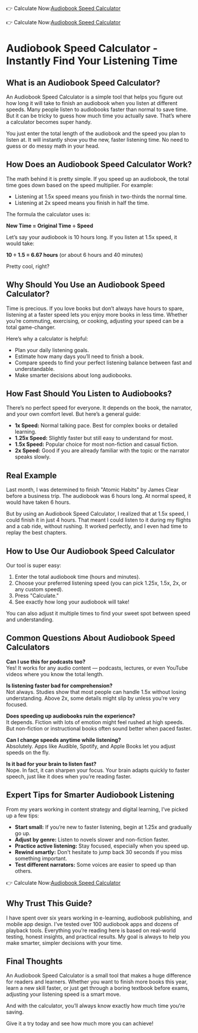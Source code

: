 👉 Calculate Now:[Audiobook Speed Calculator](https://audiobookspeedcalculator.pro/)


👉 Calculate Now:[Audiobook Speed Calculator](https://audiobookspeedcalculator.pro/)

# Audiobook Speed Calculator - Instantly Find Your Listening Time

## What is an Audiobook Speed Calculator?

An Audiobook Speed Calculator is a simple tool that helps you figure out how long it will take to finish an audiobook when you listen at different speeds. Many people listen to audiobooks faster than normal to save time. But it can be tricky to guess how much time you actually save. That’s where a calculator becomes super handy.

You just enter the total length of the audiobook and the speed you plan to listen at. It will instantly show you the new, faster listening time. No need to guess or do messy math in your head.

## How Does an Audiobook Speed Calculator Work?

The math behind it is pretty simple. If you speed up an audiobook, the total time goes down based on the speed multiplier. For example:

- Listening at 1.5x speed means you finish in two-thirds the normal time.
- Listening at 2x speed means you finish in half the time.

The formula the calculator uses is:

**New Time = Original Time ÷ Speed**

Let’s say your audiobook is 10 hours long. If you listen at 1.5x speed, it would take:

**10 ÷ 1.5 = 6.67 hours** (or about 6 hours and 40 minutes)

Pretty cool, right?

## Why Should You Use an Audiobook Speed Calculator?

Time is precious. If you love books but don’t always have hours to spare, listening at a faster speed lets you enjoy more books in less time. Whether you’re commuting, exercising, or cooking, adjusting your speed can be a total game-changer.

Here’s why a calculator is helpful:

- Plan your daily listening goals.
- Estimate how many days you’ll need to finish a book.
- Compare speeds to find your perfect listening balance between fast and understandable.
- Make smarter decisions about long audiobooks.

## How Fast Should You Listen to Audiobooks?

There’s no perfect speed for everyone. It depends on the book, the narrator, and your own comfort level. But here’s a general guide:

- **1x Speed:** Normal talking pace. Best for complex books or detailed learning.
- **1.25x Speed:** Slightly faster but still easy to understand for most.
- **1.5x Speed:** Popular choice for most non-fiction and casual fiction.
- **2x Speed:** Good if you are already familiar with the topic or the narrator speaks slowly.

## Real Example

Last month, I was determined to finish "Atomic Habits" by James Clear before a business trip. The audiobook was 6 hours long. At normal speed, it would have taken 6 hours.

But by using an Audiobook Speed Calculator, I realized that at 1.5x speed, I could finish it in just 4 hours. That meant I could listen to it during my flights and a cab ride, without rushing. It worked perfectly, and I even had time to replay the best chapters.

## How to Use Our Audiobook Speed Calculator

Our tool is super easy:

1. Enter the total audiobook time (hours and minutes).
2. Choose your preferred listening speed (you can pick 1.25x, 1.5x, 2x, or any custom speed).
3. Press "Calculate."
4. See exactly how long your audiobook will take!

You can also adjust it multiple times to find your sweet spot between speed and understanding.

## Common Questions About Audiobook Speed Calculators

**Can I use this for podcasts too?**  
Yes! It works for any audio content — podcasts, lectures, or even YouTube videos where you know the total length.

**Is listening faster bad for comprehension?**  
Not always. Studies show that most people can handle 1.5x without losing understanding. Above 2x, some details might slip by unless you’re very focused.

**Does speeding up audiobooks ruin the experience?**  
It depends. Fiction with lots of emotion might feel rushed at high speeds. But non-fiction or instructional books often sound better when paced faster.

**Can I change speeds anytime while listening?**  
Absolutely. Apps like Audible, Spotify, and Apple Books let you adjust speeds on the fly.

**Is it bad for your brain to listen fast?**  
Nope. In fact, it can sharpen your focus. Your brain adapts quickly to faster speech, just like it does when you’re reading faster.

## Expert Tips for Smarter Audiobook Listening

From my years working in content strategy and digital learning, I’ve picked up a few tips:

- **Start small:** If you’re new to faster listening, begin at 1.25x and gradually go up.
- **Adjust by genre:** Listen to novels slower and non-fiction faster.
- **Practice active listening:** Stay focused, especially when you speed up.
- **Rewind smartly:** Don't hesitate to jump back 30 seconds if you miss something important.
- **Test different narrators:** Some voices are easier to speed up than others.

 👉 Calculate Now:[Audiobook Speed Calculator](https://audiobookspeedcalculator.pro/)

## Why Trust This Guide?

I have spent over six years working in e-learning, audiobook publishing, and mobile app design. I’ve tested over 100 audiobook apps and dozens of playback tools. Everything you’re reading here is based on real-world testing, honest insights, and practical results. My goal is always to help you make smarter, simpler decisions with your time.

## Final Thoughts

An Audiobook Speed Calculator is a small tool that makes a huge difference for readers and learners. Whether you want to finish more books this year, learn a new skill faster, or just get through a boring textbook before exams, adjusting your listening speed is a smart move.

And with the calculator, you’ll always know exactly how much time you’re saving.

Give it a try today and see how much more you can achieve!
